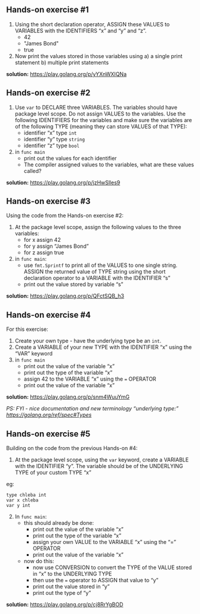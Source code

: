 ## Hands-on exercise #1
1. Using the short declaration operator, ASSIGN these VALUES to VARIABLES with the IDENTIFIERS “x” and “y” and “z”.
   - 42
   - "James Bond"
   - true
2. Now print the values stored in those variables using
			a) a single print statement
			b) multiple print statements

**solution:** https://play.golang.org/p/yYXnWXIQNa

## Hands-on exercise #2
1. Use `var` to DECLARE three VARIABLES. The variables should have package level scope. Do not assign VALUES to the variables. Use the following IDENTIFIERS for the variables and make sure the variables are of the following TYPE (meaning they can store VALUES of that TYPE):
   - identifier “x” type `int`
   - identifier “y” type `string`
   - identifier “z” type `bool`
2. in `func main`
   - print out the values for each identifier
   - The compiler assigned values to the variables, what are these values called?

**solution:** https://play.golang.org/p/jzHwSlles9 

## Hands-on exercise #3
Using the code from the Hands-on exercise #2:
1. At the package level scope, assign the following values to the three variables:
   - for x assign 42
   - for y assign “James Bond”
   - for z assign true
2. in `func main`:
   - use `fmt.Sprintf` to print all of the VALUES to one single string. ASSIGN the returned value of TYPE string using the short declaration operator to a VARIABLE with the IDENTIFIER “s”
   - print out the value stored by variable “s”

**solution:** https://play.golang.org/p/QFctSQB_h3  

## Hands-on exercise #4
For this exercise:
1. Create your own type - have the underlying type be an `int`.
2. Create a VARIABLE of your new TYPE with the IDENTIFIER “x” using the “VAR” keyword
3. in `func main`
   - print out the value of the variable “x”
   - print out the type of the variable “x”
   - assign 42 to the VARIABLE “x” using the `=` OPERATOR	
   - print out the value of the variable “x”

**solution:** https://play.golang.org/p/snm4WuuYmG 

*PS: FYI - nice documentation and new terminology “underlying type:” https://golang.org/ref/spec#Types*

## Hands-on exercise #5
Building on the code from the previous Hands-on #4:
1. At the package level scope, using the `var` keyword, create a VARIABLE with the IDENTIFIER “y”. The variable should be of the UNDERLYING TYPE of your custom TYPE “x”

eg:	
```
type chleba int
var x chleba
var y int
```

2. In `func main`:
   - this should already be done:
		- print out the value of the variable “x”
		- print out the type of the variable “x”
		- assign your own VALUE to the VARIABLE “x” using the “=” OPERATOR
		- print out the value of the variable “x”
   - now do this:
		- now use CONVERSION to convert the TYPE of the VALUE stored in “x” to the UNDERLYING TYPE
		- then use the `=` operator to ASSIGN that value to “y”		
		- print out the value stored in “y”		
		- print out the type of “y”

**solution:** https://play.golang.org/p/cj8RrYgBOD